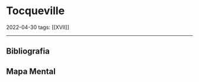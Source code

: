 # Tocqueville
2022-04-30
tags: [[XVII]]




-----------------------------------------------
## Bibliografia
## Mapa Mental
